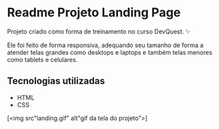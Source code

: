 # Readme Projeto Landing Page

Projeto criado como forma de treinamento no curso DevQuest. ✨

Ele foi feito de forma responsiva, adequando seu tamanho de forma a atender telas grandes como desktops e laptops e também telas menores como tablets e celulares.

## Tecnologias utilizadas

- HTML
- CSS

[<img src"landing.gif" alt"gif da tela do projeto">]